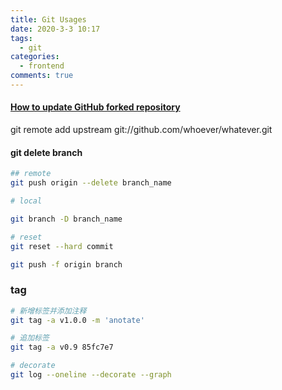 ```yaml
---
title: Git Usages
date: 2020-3-3 10:17
tags:
  - git
categories:
  - frontend
comments: true
---
```


#### [How to update GitHub forked repository](https://blog.csdn.net/king4ant/article/details/7407424)

git remote add upstream git://github.com/whoever/whatever.git

#### git delete branch

```sh
## remote
git push origin --delete branch_name

# local

git branch -D branch_name

# reset
git reset --hard commit

git push -f origin branch
```

### tag

```sh
# 新增标签并添加注释
git tag -a v1.0.0 -m 'anotate'

# 追加标签
git tag -a v0.9 85fc7e7

# decorate
git log --oneline --decorate --graph

```
